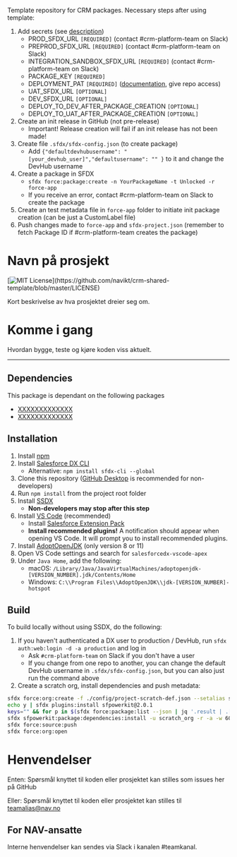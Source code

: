 Template repository for CRM packages. Necessary steps after using template:

1. Add secrets (see [description](https://github.com/navikt/crm-workflows-base))
    - PROD_SFDX_URL `[REQUIRED]` (contact #crm-platform-team on Slack)
    - PREPROD_SFDX_URL `[REQUIRED]` (contact #crm-platform-team on Slack)
    - INTEGRATION_SANDBOX_SFDX_URL `[REQUIRED]` (contact #crm-platform-team on Slack)
    - PACKAGE_KEY `[REQUIRED]`
    - DEPLOYMENT_PAT `[REQUIRED]` ([documentation](https://docs.github.com/en/github/authenticating-to-github/creating-a-personal-access-token), give repo access)
    - UAT_SFDX_URL `[OPTIONAL]`
    - DEV_SFDX_URL `[OPTIONAL]`
    - DEPLOY_TO_DEV_AFTER_PACKAGE_CREATION `[OPTIONAL]`
    - DEPLOY_TO_UAT_AFTER_PACKAGE_CREATION `[OPTIONAL]`
2. Create an init release in GitHub (not pre-release)
    - Important! Release creation will fail if an init release has not been made!
3. Create file `.sfdx/sfdx-config.json` (to create package)
    - Add `{"defaultdevhubusername": "[your_devhub_user]","defaultusername": "" }` to it and change the DevHub username
4. Create a package in SFDX
    - `sfdx force:package:create -n YourPackageName -t Unlocked -r force-app`
    - If you receive an error, contact #crm-platform-team on Slack to create the package
5. Create an test metadata file in `force-app` folder to initiate init package creation (can be just a CustomLabel file)
6. Push changes made to `force-app` and `sfdx-project.json` (remember to fetch Package ID if #crm-platform-team creates the package)

Navn på prosjekt
================
[![MIT License](https://img.shields.io/apm/l/atomic-design-ui.svg?)](https://github.com/navikt/crm-shared-template/blob/master/LICENSE)


Kort beskrivelse av hva prosjektet dreier seg om.

# Komme i gang

Hvordan bygge, teste og kjøre koden viss aktuelt.

---

## Dependencies

This package is dependant on the following packages

-   [XXXXXXXXXXXXX](https://github.com/navikt/XXXXXXXXXXXXX)
-   [XXXXXXXXXXXXX](https://github.com/navikt/XXXXXXXXXXXXX)

## Installation

1. Install [npm](https://nodejs.org/en/download/)
1. Install [Salesforce DX CLI](https://developer.salesforce.com/tools/sfdxcli)
    - Alternative: `npm install sfdx-cli --global`
1. Clone this repository ([GitHub Desktop](https://desktop.github.com) is recommended for non-developers)
1. Run `npm install` from the project root folder
1. Install [SSDX](https://github.com/navikt/ssdx)
    - **Non-developers may stop after this step**
1. Install [VS Code](https://code.visualstudio.com) (recommended)
    - Install [Salesforce Extension Pack](https://marketplace.visualstudio.com/items?itemName=salesforce.salesforcedx-vscode)
    - **Install recommended plugins!** A notification should appear when opening VS Code. It will prompt you to install recommended plugins.
1. Install [AdoptOpenJDK](https://adoptopenjdk.net) (only version 8 or 11)
1. Open VS Code settings and search for `salesforcedx-vscode-apex`
1. Under `Java Home`, add the following:
    - macOS: `/Library/Java/JavaVirtualMachines/adoptopenjdk-[VERSION_NUMBER].jdk/Contents/Home`
    - Windows: `C:\\Program Files\\AdoptOpenJDK\\jdk-[VERSION_NUMBER]-hotspot`

## Build

To build locally without using SSDX, do the following:

1. If you haven't authenticated a DX user to production / DevHub, run `sfdx auth:web:login -d -a production` and log in
    - Ask `#crm-platform-team` on Slack if you don't have a user
    - If you change from one repo to another, you can change the default DevHub username in `.sfdx/sfdx-config.json`, but you can also just run the command above
1. Create a scratch org, install dependencies and push metadata:

```bash
sfdx force:org:create -f ./config/project-scratch-def.json --setalias scratch_org --durationdays 1 --setdefaultusername
echo y | sfdx plugins:install sfpowerkit@2.0.1
keys="" && for p in $(sfdx force:package:list --json | jq '.result | .[].Name' -r); do keys+=$p":navcrm "; done
sfdx sfpowerkit:package:dependencies:install -u scratch_org -r -a -w 60 -k ${keys}
sfdx force:source:push
sfdx force:org:open
```

# Henvendelser

Enten:
Spørsmål knyttet til koden eller prosjektet kan stilles som issues her på GitHub

Eller:
Spørsmål knyttet til koden eller prosjektet kan stilles til teamalias@nav.no

## For NAV-ansatte

Interne henvendelser kan sendes via Slack i kanalen #teamkanal.